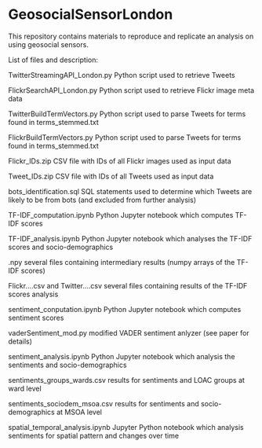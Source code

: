 # GeosocialSensorLondon

This repository contains materials to reproduce and replicate an analysis on using geosocial sensors. 

List of files and description:

TwitterStreamingAPI_London.py
Python script used to retrieve Tweets

FlickrSearchAPI_London.py
Python script used to retrieve Flickr image meta data

TwitterBuildTermVectors.py
Python script used to parse Tweets for terms found in terms_stemmed.txt

FlickrBuildTermVectors.py
Python script used to parse Tweets for terms found in terms_stemmed.txt

Flickr_IDs.zip
CSV file with IDs of all Flickr images used as input data

Tweet_IDs.zip
CSV file with IDs of all Tweets used as input data

bots_identification.sql
SQL statements used to determine which Tweets are likely to be from bots (and excluded from further analysis)

TF-IDF_computation.ipynb
Python Jupyter notebook which computes TF-IDF scores

TF-IDF_analysis.ipynb
Python Jupyter notebook which analyses the TF-IDF scores and socio-demographics

.npy
several files containing intermediary results (numpy arrays of the TF-IDF scores)

Flickr....csv and Twitter....csv
several files containing results of the TF-IDF scores analysis

sentiment_conputation.ipynb
Python Jupyter notebook which computes sentiment scores

vaderSentiment_mod.py
modified VADER sentiment anlyzer (see paper for details)

sentiment_analysis.ipynb
Python Jupyter notebook which analysis the sentiments and socio-demographics

sentiments_groups_wards.csv
results for sentiments and LOAC groups at ward level

sentiments_sociodem_msoa.csv
results for sentiments and socio-demographics at MSOA level

spatial_temporal_analysis.ipynb
Jupyter Python notebook which analysis sentiments for spatial pattern and changes over time

